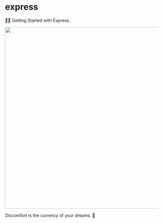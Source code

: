 # express

🚀🌱 Getting Started with Express.

<p align="center">
  <img src="https://user-images.githubusercontent.com/34389409/51299009-6b880a80-1a59-11e9-820a-a43c0b1fd8da.png" width="600"/>
</p>

<!-- INSPIRATIONAL_QUOTE_START -->
Discomfort is the currency of your dreams.
🐯
<!-- INSPIRATIONAL_QUOTE_END -->
